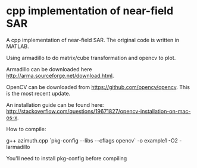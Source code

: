 # cpp implementation of near-field SAR
A cpp implementation of near-field SAR. The original code is written in MATLAB.

Using armadillo to do matrix/cube transformation and opencv to plot.

Armadillo can be downloaded here http://arma.sourceforge.net/download.html.

OpenCV can be downloaded from https://github.com/opencv/opencv. This is the most recent update.

An installation guide can be found here: http://stackoverflow.com/questions/19671827/opencv-installation-on-mac-os-x.

How to compile:

g++ azimuth.cpp \`pkg-config --libs --cflags opencv\` -o example1 -O2 -larmadillo

You'll need to install pkg-config before compiling

